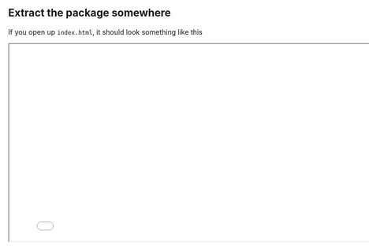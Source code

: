 ##  Extract the package somewhere

If you open up `index.html`, it should look something like this

<iframe src="foundation/index.html" width="800" height="400"></iframe>
